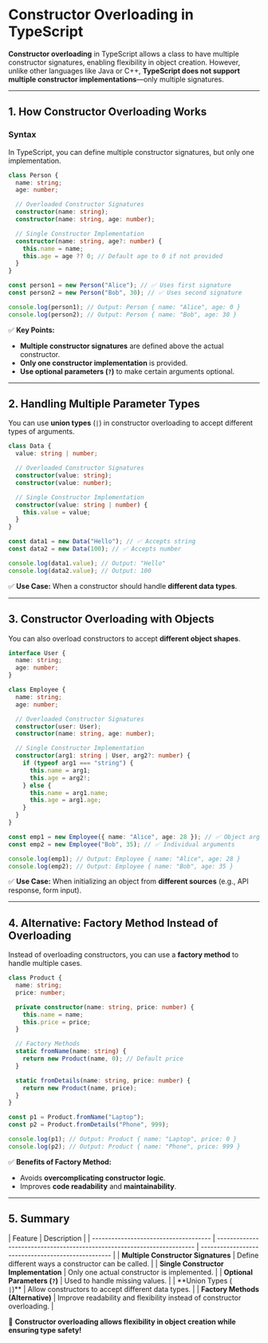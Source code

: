 # **Constructor Overloading in TypeScript**

**Constructor overloading** in TypeScript allows a class to have multiple constructor signatures, enabling flexibility in object creation. However, unlike other languages like Java or C++, **TypeScript does not support multiple constructor implementations**—only multiple signatures.

---

## **1. How Constructor Overloading Works**

### **Syntax**

In TypeScript, you can define multiple constructor signatures, but only one implementation.

```typescript
class Person {
  name: string;
  age: number;

  // Overloaded Constructor Signatures
  constructor(name: string);
  constructor(name: string, age: number);

  // Single Constructor Implementation
  constructor(name: string, age?: number) {
    this.name = name;
    this.age = age ?? 0; // Default age to 0 if not provided
  }
}

const person1 = new Person("Alice"); // ✅ Uses first signature
const person2 = new Person("Bob", 30); // ✅ Uses second signature

console.log(person1); // Output: Person { name: "Alice", age: 0 }
console.log(person2); // Output: Person { name: "Bob", age: 30 }
```

✅ **Key Points:**

- **Multiple constructor signatures** are defined above the actual constructor.
- **Only one constructor implementation** is provided.
- **Use optional parameters (`?`)** to make certain arguments optional.

---

## **2. Handling Multiple Parameter Types**

You can use **union types** (`|`) in constructor overloading to accept different types of arguments.

```typescript
class Data {
  value: string | number;

  // Overloaded Constructor Signatures
  constructor(value: string);
  constructor(value: number);

  // Single Constructor Implementation
  constructor(value: string | number) {
    this.value = value;
  }
}

const data1 = new Data("Hello"); // ✅ Accepts string
const data2 = new Data(100); // ✅ Accepts number

console.log(data1.value); // Output: "Hello"
console.log(data2.value); // Output: 100
```

✅ **Use Case:** When a constructor should handle **different data types**.

---

## **3. Constructor Overloading with Objects**

You can also overload constructors to accept **different object shapes**.

```typescript
interface User {
  name: string;
  age: number;
}

class Employee {
  name: string;
  age: number;

  // Overloaded Constructor Signatures
  constructor(user: User);
  constructor(name: string, age: number);

  // Single Constructor Implementation
  constructor(arg1: string | User, arg2?: number) {
    if (typeof arg1 === "string") {
      this.name = arg1;
      this.age = arg2!;
    } else {
      this.name = arg1.name;
      this.age = arg1.age;
    }
  }
}

const emp1 = new Employee({ name: "Alice", age: 28 }); // ✅ Object argument
const emp2 = new Employee("Bob", 35); // ✅ Individual arguments

console.log(emp1); // Output: Employee { name: "Alice", age: 28 }
console.log(emp2); // Output: Employee { name: "Bob", age: 35 }
```

✅ **Use Case:** When initializing an object from **different sources** (e.g., API response, form input).

---

## **4. Alternative: Factory Method Instead of Overloading**

Instead of overloading constructors, you can use a **factory method** to handle multiple cases.

```typescript
class Product {
  name: string;
  price: number;

  private constructor(name: string, price: number) {
    this.name = name;
    this.price = price;
  }

  // Factory Methods
  static fromName(name: string) {
    return new Product(name, 0); // Default price
  }

  static fromDetails(name: string, price: number) {
    return new Product(name, price);
  }
}

const p1 = Product.fromName("Laptop");
const p2 = Product.fromDetails("Phone", 999);

console.log(p1); // Output: Product { name: "Laptop", price: 0 }
console.log(p2); // Output: Product { name: "Phone", price: 999 }
```

✅ **Benefits of Factory Method:**

- Avoids **overcomplicating constructor logic**.
- Improves **code readability** and **maintainability**.

---

## **5. Summary**

| Feature                               | Description                                                             |
| ------------------------------------- | ----------------------------------------------------------------------- | -------------------------------------------------- |
| **Multiple Constructor Signatures**   | Define different ways a constructor can be called.                      |
| **Single Constructor Implementation** | Only one actual constructor is implemented.                             |
| **Optional Parameters (`?`)**         | Used to handle missing values.                                          |
| \*\*Union Types (`                    | `)\*\*                                                                  | Allow constructors to accept different data types. |
| **Factory Methods (Alternative)**     | Improve readability and flexibility instead of constructor overloading. |

🚀 **Constructor overloading allows flexibility in object creation while ensuring type safety!**

